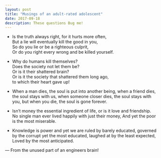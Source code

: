 ```yaml
---
layout: post
title: "Musings of an adult-rated adolescent"
date: 2017-09-18
description: These questions Bug me!
---
```


*   Is the truth always right, for it hurts more often,<br>
    But a lie will eventually kill the good in you,<br>
    So do you lie or be a righteous culprit,<br>
    Or do you right every wrong and be killed yourself.

*   Why do humans kill themselves?<br>
    Does the society not let them be?<br>
    Or is it their shattered brain?<br>
    Or is it the society that shattered them long ago,<br>
    to which their heart gave up!

*   When a man dies, the soul is put into another being,
    when a friend dies, the soul stays with us,
    when someone closer dies, the soul stays with you,
    but when you die, the soul is gone forever.

*   Isn’t money the essential ingredient of life,
    or is it love and friendship.
    No single man ever lived happily with just their money,
    And yet the poor is the most miserable.

*   Knowledge is power and yet we are ruled by barely educated,
    governed by the corrupt yet the most educated,
    laughed at by the least expected,
    Loved by the most anticipated.

— From the unused part of an engineers brain!
